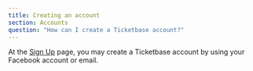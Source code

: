 ```yaml
---
title: Creating an account
section: Accounts
question: "How can I create a Ticketbase account?"
---
```


At the [Sign Up] page, you may create a Ticketbase account by using your Facebook account or email.

[Sign Up]: http://www.ticketbase.com/users/sign_up
